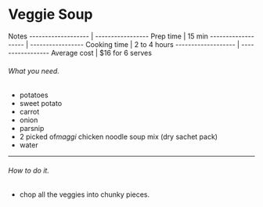 # Veggie Soup


 Notes
 ------------------- | -----------------
 Prep time           | 15 min 
 ------------------- | -----------------
 Cooking time        | 2 to 4 hours 
 ------------------- | -----------------
 Average cost        | $16 for 6 serves



###### What you need.

* potatoes
* sweet potato
* carrot
* onion
* parsnip
* 2 picked of*maggi* chicken noodle soup mix (dry sachet pack)
* water

---

###### How to do it.

* chop all the veggies into chunky pieces.
